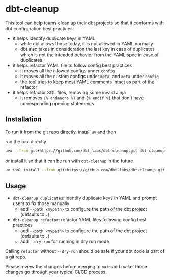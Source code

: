 # dbt-cleanup

This tool can help teams clean up their dbt projects so that it conforms with dbt configuration best practices:

- it helps identify duplicate keys in YAML
  - while dbt allows those today, it is not allowed in YAML normally
  - dbt also takes in consideration the last key in case of duplicates which is not the intended behavior from the YAML spec in case of duplicates
- it helps refactor YAML file to follow config best practices
  - it moves all the allowed configs under `config`
  - it moves all the custom configs under `meta`, and `meta` under `config`
  - the tool tries to keep most YAML comments intact as part of the refactor
- it helps refactor SQL files, removing some invaid Jinja
  - it removes `{% endmacro %}` and `{% endif %}` that don't have corresponding opening statements

## Installation

To run it from the git repo directly, install `uv` and then

run the tool directly
```sh
uvx --from git+https://github.com/dbt-labs/dbt-cleanup.git dbt-cleanup --help
```

or install it so that it can be run with `dbt-cleanup` in the future
```sh
uv tool install --from git+https://github.com/dbt-labs/dbt-cleanup.git dbt-cleanup
```

## Usage

- `dbt-cleanup duplicates`: identify duplicate keys in YAML and prompt users to fix those manually
  - add `--path <mypath>` to configure the path of the dbt project (defaults to `.`)
- `dbt-cleanup refactor`: refactor YAML files following config best practices
  - add `--path <mypath>` to configure the path of the dbt project (defaults to `.`)
  - add `--dry-run` for running in dry run mode

Calling `refactor` without `--dry-run` should be safe if your dbt code is part of a git repo. 

Please review the changes before merging to `main` and maket those changes go through your typical CI/CD process.
